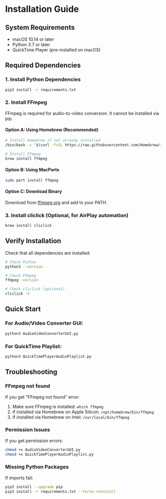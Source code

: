 # Installation Guide

## System Requirements

- macOS 10.14 or later
- Python 3.7 or later
- QuickTime Player (pre-installed on macOS)

## Required Dependencies

### 1. Install Python Dependencies

```bash
pip3 install -r requirements.txt
```

### 2. Install FFmpeg

FFmpeg is required for audio-to-video conversion. It cannot be installed via pip.

#### Option A: Using Homebrew (Recommended)
```bash
# Install Homebrew if not already installed
/bin/bash -c "$(curl -fsSL https://raw.githubusercontent.com/Homebrew/install/HEAD/install.sh)"

# Install FFmpeg
brew install ffmpeg
```

#### Option B: Using MacPorts
```bash
sudo port install ffmpeg
```

#### Option C: Download Binary
Download from [ffmpeg.org](https://ffmpeg.org/download.html) and add to your PATH.

### 3. Install cliclick (Optional, for AirPlay automation)

```bash
brew install cliclick
```

## Verify Installation

Check that all dependencies are installed:

```bash
# Check Python
python3 --version

# Check FFmpeg
ffmpeg -version

# Check cliclick (optional)
cliclick -V
```

## Quick Start

### For Audio/Video Converter GUI:
```bash
python3 AudioVideoConverterGUI.py
```

### For QuickTime Playlist:
```bash
python3 QuickTimePlayerAudioPlaylist.py
```

## Troubleshooting

### FFmpeg not found
If you get "FFmpeg not found" error:
1. Make sure FFmpeg is installed: `which ffmpeg`
2. If installed via Homebrew on Apple Silicon: `/opt/homebrew/bin/ffmpeg`
3. If installed via Homebrew on Intel: `/usr/local/bin/ffmpeg`

### Permission Issues
If you get permission errors:
```bash
chmod +x AudioVideoConverterGUI.py
chmod +x QuickTimePlayerAudioPlaylist.py
```

### Missing Python Packages
If imports fail:
```bash
pip3 install --upgrade pip
pip3 install -r requirements.txt --force-reinstall
```